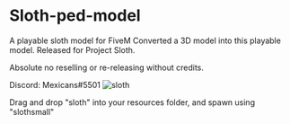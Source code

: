 # Sloth-ped-model
A playable sloth model for FiveM
Converted a 3D model into this playable model. Released for Project Sloth.

Absolute no reselling or re-releasing without credits.

Discord: Mexicans#5501
![sloth](https://user-images.githubusercontent.com/43757529/174504092-1b55e350-677d-44d5-846e-c57491326c64.png)

Drag and drop "sloth" into your resources folder, and spawn using "slothsmall"
